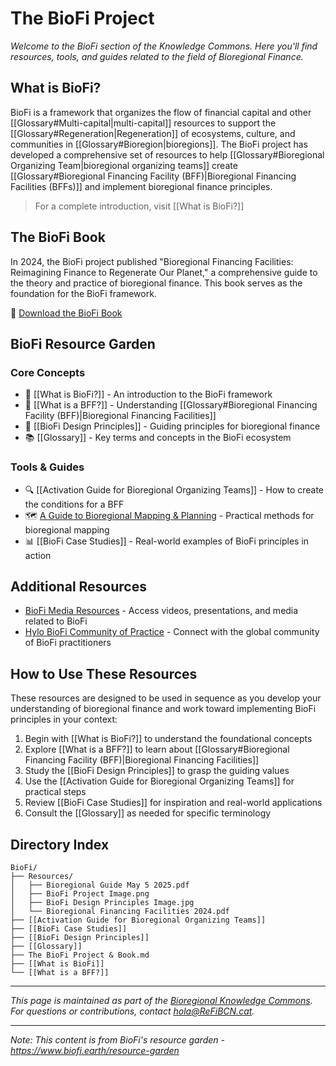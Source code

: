 # The BioFi Project

*Welcome to the BioFi section of the Knowledge Commons. Here you'll find resources, tools, and guides related to the field of Bioregional Finance.*

## What is BioFi?

BioFi is a framework that organizes the flow of financial capital and other [[Glossary#Multi-capital|multi-capital]] resources to support the [[Glossary#Regeneration|Regeneration]] of ecosystems, culture, and communities in [[Glossary#Bioregion|bioregions]]. The BioFi project has developed a comprehensive set of resources to help [[Glossary#Bioregional Organizing Team|bioregional organizing teams]] create [[Glossary#Bioregional Financing Facility (BFF)|Bioregional Financing Facilities (BFFs)]] and implement bioregional finance principles.

> For a complete introduction, visit [[What is BioFi?]]

## The BioFi Book

In 2024, the BioFi project published "Bioregional Financing Facilities: Reimagining Finance to Regenerate Our Planet," a comprehensive guide to the theory and practice of bioregional finance. This book serves as the foundation for the BioFi framework.

📖 [Download the BioFi Book](<Resources/Bioregional Financing Facilities 2024.pdf>)

## BioFi Resource Garden

### Core Concepts
- 🌱 [[What is BioFi?]] - An introduction to the BioFi framework
- 🏦 [[What is a BFF?]] - Understanding [[Glossary#Bioregional Financing Facility (BFF)|Bioregional Financing Facilities]]
- 🧭 [[BioFi Design Principles]] - Guiding principles for bioregional finance
- 📚 [[Glossary]] - Key terms and concepts in the BioFi ecosystem

### Tools & Guides
- 🔍 [[Activation Guide for Bioregional Organizing Teams]] - How to create the conditions for a BFF
- 🗺️ [A Guide to Bioregional Mapping & Planning](<Resources/Bioregional Guide May 5 2025.pdf>) - Practical methods for bioregional mapping
- 📊 [[BioFi Case Studies]] - Real-world examples of BioFi principles in action

## Additional Resources

- [BioFi Media Resources](https://www.biofi.earth/media) - Access videos, presentations, and media related to BioFi
- [Hylo BioFi Community of Practice](https://www.hylo.com/groups/biofi) - Connect with the global community of BioFi practitioners

## How to Use These Resources

These resources are designed to be used in sequence as you develop your understanding of bioregional finance and work toward implementing BioFi principles in your context:

1. Begin with [[What is BioFi?]] to understand the foundational concepts
2. Explore [[What is a BFF?]] to learn about [[Glossary#Bioregional Financing Facility (BFF)|Bioregional Financing Facilities]]
3. Study the [[BioFi Design Principles]] to grasp the guiding values
4. Use the [[Activation Guide for Bioregional Organizing Teams]] for practical steps
5. Review [[BioFi Case Studies]] for inspiration and real-world applications
6. Consult the [[Glossary]] as needed for specific terminology

## Directory Index

```
BioFi/
├── Resources/
│   ├── Bioregional Guide May 5 2025.pdf
│   ├── BioFi Project Image.png
│   ├── BioFi Design Principles Image.jpg
│   └── Bioregional Financing Facilities 2024.pdf
├── [[Activation Guide for Bioregional Organizing Teams]]
├── [[BioFi Case Studies]]
├── [[BioFi Design Principles]]
├── [[Glossary]]
├── The BioFi Project & Book.md
├── [[What is BioFi]]
└── [[What is a BFF?]]
```

---

*This page is maintained as part of the [Bioregional Knowledge Commons](Bioregional%20Knowledge%20Commons.md). For questions or contributions, contact hola@ReFiBCN.cat.*

---

*Note: This content is from BioFi's resource garden - https://www.biofi.earth/resource-garden*
